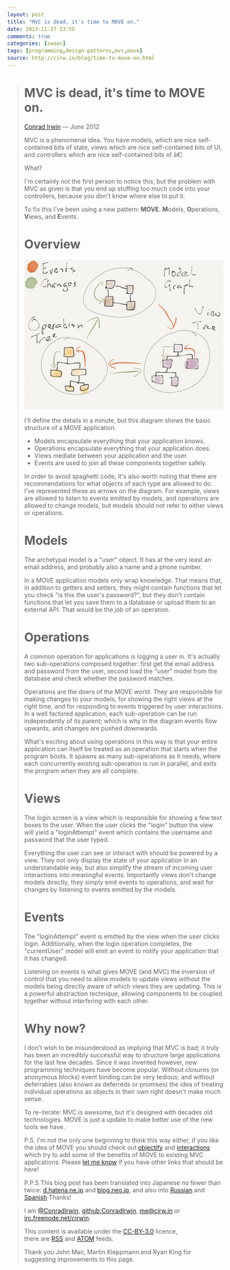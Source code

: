 ```yaml
---
layout: post
title: "MVC is dead, it's time to MOVE on."
date: 2013-11-27 13:55
comments: true
categories: [swaac]
tags: [programming,design-patterns,mvc,move]
source: http://cirw.in/blog/time-to-move-on.html
---
```

> MVC is dead, it's time to MOVE on.
> ==================================
> 
> [Conrad Irwin](http://cirw.in/ "List of posts") &mdash; June 2012
> 
> MVC is a phenomenal idea. You have models, which are nice self-contained bits of state, views which are nice self-contained bits of UI, and controllers which are nice self-contained bits of â€¦
> 
> What?
> 
> I'm certainly not the first person to notice this, but the problem with MVC as given is that you end up stuffing too much code into your controllers, because you don't know where else to put it.
> 
> To fix this I've been using a new pattern: **MOVE**. **M**odels, **O**perations, **V**iews, and **E**vents.
> 
> Overview
> ========
> 
> [![Architecture of a MOVE app](/images/move.jpg)](/images/move.jpg "Architecture of a MOVE app")
> 
> I'll define the details in a minute, but this diagram shows the basic structure of a MOVE application.
> 
> -   Models encapsulate everything that your application knows.
> -   Operations encapsulate everything that your application does.
> -   Views mediate between your application and the user.
> -   Events are used to join all these components together safely.
> 
> In order to avoid spaghetti code, it's also worth noting that there are recommendations for what objects of each type are allowed to do. I've represented these as arrows on the diagram. For example, views are allowed to listen to events emitted by models, and operations are allowed to change models, but models should not refer to either views or operations.
> 
> Models
> ======
> 
> The archetypal model is a "user" object. It has at the very least an email address, and probably also a name and a phone number.
> 
> In a MOVE application models only wrap knowledge. That means that, in addition to getters and setters, they might contain functions that let you check "is this the user's password?", but they don't contain functions that let you save them to a database or upload them to an external API. That would be the job of an operation.
> 
> Operations
> ==========
> 
> A common operation for applications is logging a user in. It's actually two sub-operations composed together: first get the email address and password from the user, second load the "user" model from the database and check whether the password matches.
> 
> Operations are the doers of the MOVE world. They are responsible for making changes to your models, for showing the right views at the right time, and for responding to events triggered by user interactions. In a well factored application, each sub-operation can be run independently of its parent; which is why in the diagram events flow upwards, and changes are pushed downwards.
> 
> What's exciting about using operations in this way is that your entire application can itself be treated as an operation that starts when the program boots. It spawns as many sub-operations as it needs, where each concurrently existing sub-operation is run in parallel, and exits the program when they are all complete.
> 
> Views
> =====
> 
> The login screen is a view which is responsible for showing a few text boxes to the user. When the user clicks the "login" button the view will yield a "loginAttempt" event which contains the username and password that the user typed.
> 
> Everything the user can see or interact with should be powered by a view. They not only display the state of your application in an understandable way, but also simplify the stream of incoming user interactions into meaningful events. Importantly views don't change models directly, they simply emit events to operations, and wait for changes by listening to events emitted by the models.
> 
> Events
> ======
> 
> The "loginAttempt" event is emitted by the view when the user clicks login. Additionally, when the login operation completes, the "currentUser" model will emit an event to notify your application that it has changed.
> 
> Listening on events is what gives MOVE (and MVC) the inversion of control that you need to allow models to update views without the models being directly aware of which views they are updating. This is a powerful abstraction technique, allowing components to be coupled together without interfering with each other.
> 
> Why now?
> ========
> 
> I don't wish to be misunderstood as implying that MVC is bad; it truly has been an incredibly successful way to structure large applications for the last few decades. Since it was invented however, new programming techniques have become popular. Without closures (or anonymous blocks) event binding can be very tedious; and without deferrables (also known as deferreds or promises) the idea of treating individual operations as objects in their own right doesn't make much sense.
> 
> To re-iterate: MVC is awesome, but it's designed with decades old technologies. MOVE is just a update to make better use of the new tools we have.
> 
> P.S. I'm not the only one beginning to think this way either, if you like the idea of MOVE you should check out [objectify](https://github.com/bitlove/objectify) and [interactions](http://collectiveidea.com/blog/archives/2012/06/28/wheres-your-business-logic/) which try to add some of the benefits of MOVE to existing MVC applications. Please [let me know](https://twitter.com/conradirwin) if you have other links that should be here!
> 
> P.P.S This blog post has been translated into Japanese no fewer than twice: [d.hatena.ne.jp](http://d.hatena.ne.jp/nowokay/20120704#c) and [blog.neo.jp](http://blog.neo.jp/dnblog/index.php?module=Blog&blog=pg&action=CommentPostDo&entry_id=3442), and also into [Russian](http://habrahabr.ru/post/147038/) and [Spanish](http://www.alanchavez.com/mvc-esta-muerto-es-tiempo-de-darle-paso-a-una-alternativa-move/) Thanks!


> I am [@ConradIrwin](http://twitter.com/ConradIrwin), [github:ConradIrwin](https://github.com/ConradIrwin), [me@cirw.in](mailto:me@cirw.in) or [irc.freenode.net/cirwin](irc://irc.freenode.net/#pry).
> 
> This content is available under the [CC-BY-3.0](http://creativecommons.org/licenses/by/3.0/) licence,  
>  there are [RSS](/blog/rss.xml) and [ATOM](/blog/atom.xml) feeds.
> 
> Thank you John Mair, Martin Kleppmann and Ryan King for suggesting improvements to this page.
